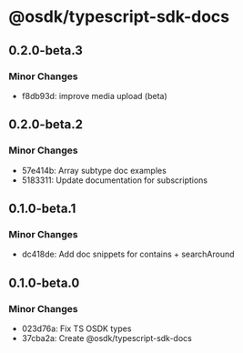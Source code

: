 # @osdk/typescript-sdk-docs

## 0.2.0-beta.3

### Minor Changes

- f8db93d: improve media upload (beta)

## 0.2.0-beta.2

### Minor Changes

- 57e414b: Array subtype doc examples
- 5183311: Update documentation for subscriptions

## 0.1.0-beta.1

### Minor Changes

- dc418de: Add doc snippets for contains + searchAround

## 0.1.0-beta.0

### Minor Changes

- 023d76a: Fix TS OSDK types
- 37cba2a: Create @osdk/typescript-sdk-docs
